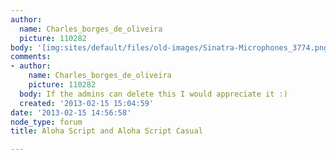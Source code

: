 ```yaml
---
author:
  name: Charles_borges_de_oliveira
  picture: 110282
body: '[img:sites/default/files/old-images/Sinatra-Microphones_3774.png]'
comments:
- author:
    name: Charles_borges_de_oliveira
    picture: 110282
  body: If the admins can delete this I would appreciate it :)
  created: '2013-02-15 15:04:59'
date: '2013-02-15 14:56:58'
node_type: forum
title: Aloha Script and Aloha Script Casual

---
```

